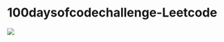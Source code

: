 # 100daysofcodechallenge-Leetcode
<img src="https://raw.githubusercontent.com/AswinBarath/100-days-of-code-challenge/master/assets/%23100DaysOfCode%20-%20Dark%20design.png">
